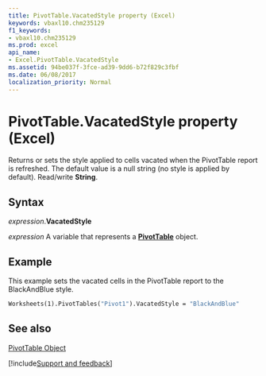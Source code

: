 ```yaml
---
title: PivotTable.VacatedStyle property (Excel)
keywords: vbaxl10.chm235129
f1_keywords:
- vbaxl10.chm235129
ms.prod: excel
api_name:
- Excel.PivotTable.VacatedStyle
ms.assetid: 94be037f-3fce-ad39-9dd6-b72f829c3fbf
ms.date: 06/08/2017
localization_priority: Normal
---
```



# PivotTable.VacatedStyle property (Excel)

Returns or sets the style applied to cells vacated when the PivotTable report is refreshed. The default value is a null string (no style is applied by default). Read/write  **String**.


## Syntax

_expression_.**VacatedStyle**

_expression_ A variable that represents a **[PivotTable](Excel.PivotTable.md)** object.


## Example

This example sets the vacated cells in the PivotTable report to the BlackAndBlue style.


```vb
Worksheets(1).PivotTables("Pivot1").VacatedStyle = "BlackAndBlue"
```


## See also


[PivotTable Object](Excel.PivotTable.md)

[!include[Support and feedback](~/includes/feedback-boilerplate.md)]